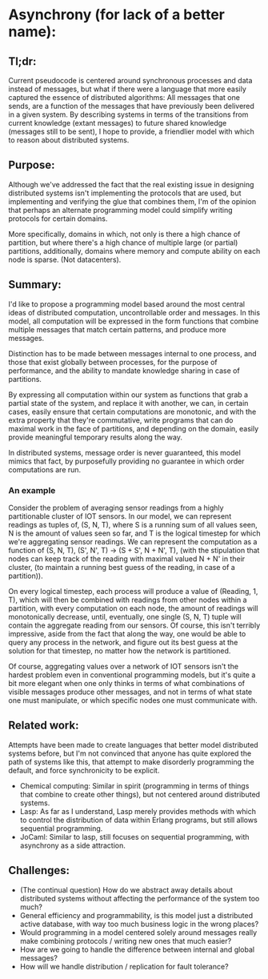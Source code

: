 # Asynchrony (for lack of a better name):

## Tl;dr:
Current pseudocode is centered around synchronous processes and data instead of messages, but what if there were a language that more easily captured the essence of distributed algorithms: All messages that one sends, are a function of the messages that have previously been delivered in a given system. By describing systems in terms of the transitions from current knowledge (extant messages) to future shared knowledge (messages still to be sent), I hope to provide, a friendlier model with which to reason about distributed systems.

## Purpose:
Although we've addressed the fact that the real existing issue in designing distributed systems isn't implementing the protocols that are used, but implementing and verifying the glue that combines them, I'm of the opinion that perhaps an alternate programming model could simplify writing protocols for certain domains. 

More specifically, domains in which, not only is there a high chance of partition, but where there's a high chance of multiple large (or partial) partitions, additionally, domains where memory and compute ability on each node is sparse. (Not datacenters).

## Summary:
I'd like to propose a programming model based around the most central ideas of distributed computation, uncontrollable order and messages. In this model, all computation will be expressed in the form functions that combine multiple messages that match certain patterns, and produce more messages.

Distinction has to be made between messages internal to one process, and those that exist globally between processes, for the purpose of performance, and the ability to mandate knowledge sharing in case of partitions.

By expressing all computation within our system as functions that grab a partial state of the system, and replace it with another, we can, in certain cases, easily ensure that certain computations are monotonic, and with the extra property that they're commutative, write programs that can do maximal work in the face of partitions, and depending on the domain, easily provide meaningful temporary results along the way.

In distributed systems, message order is never guaranteed, this model mimics that fact, by purposefully providing no guarantee in which order computations are run.

### An example
Consider the problem of averaging sensor readings from a highly partitionable cluster of IOT sensors. In our model, we can represent readings as tuples of, (S, N, T), where S is a running sum of all values seen, N is the amount of values seen so far, and T is the logical timestep for which we're aggregating sensor readings. We can represent the computation as a function of (S, N, T), (S', N', T) -> (S + S', N + N', T), (with the stipulation that nodes can keep track of the reading with maximal valued N + N' in their cluster, (to maintain a running best guess of the reading, in case of a partition)).

On every logical timestep, each process will produce a value of (Reading, 1, T), which will then be combined with readings from other nodes within a partition, with every computation on each node, the amount of readings will monotonically decrease, until, eventually, one single (S, N, T) tuple will contain the aggregate reading from our sensors. Of course, this isn't terribly impressive, aside from the fact that along the way, one would be able to query any process in the network, and figure out its best guess at the solution for that timestep, no matter how the network is partitioned.

Of course, aggregating values over a network of IOT sensors isn't the hardest problem even in conventional programming models, but it's quite a bit more elegant when one only thinks in terms of what combinations of visible messages produce other messages, and not in terms of what state one must manipulate, or which specific nodes one must communicate with.

## Related work:
Attempts have been made to create languages that better model distributed systems before, but I'm not convinced that anyone has quite explored the path of systems like this, that attempt to make disorderly programming the default, and force synchronicity to be explicit.
- Chemical computing: Similar in spirit (programming in terms of things that combine to create other things), but not centered around distributed systems.
- Lasp: As far as I understand, Lasp merely provides methods with which to control the distribution of data within Erlang programs, but still allows sequential programming.
- JoCaml: Similar to lasp, still focuses on sequential programming, with asynchrony as a side attraction.

## Challenges:
- (The continual question) How do we abstract away details about distributed systems without affecting the performance of the system too much?
- General efficiency and programmability, is this model just a distributed active database, with way too much business logic in the wrong places?
- Would programming in a model centered solely around messages really make combining protocols / writing new ones that much easier?
- How are we going to handle the difference between internal and global messages?
- How will we handle distribution / replication for fault tolerance?

